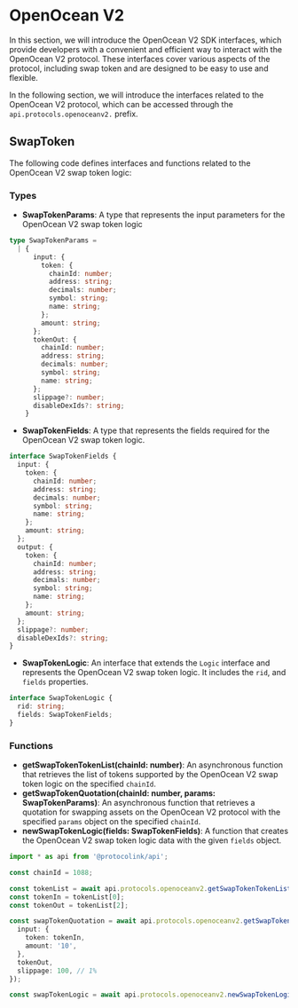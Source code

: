 # OpenOcean V2

In this section, we will introduce the OpenOcean V2 SDK interfaces, which provide developers with a convenient and efficient way to interact with the OpenOcean V2 protocol. These interfaces cover various aspects of the protocol, including swap token and are designed to be easy to use and flexible.

In the following section, we will introduce the interfaces related to the OpenOcean V2 protocol, which can be accessed through the `api.protocols.openoceanv2.` prefix.

## SwapToken

The following code defines interfaces and functions related to the OpenOcean V2 swap token logic:

### Types

* **SwapTokenParams**: A type that represents the input parameters for the OpenOcean V2 swap token logic

```typescript
type SwapTokenParams =
  | {
      input: {
        token: {
          chainId: number;
          address: string;
          decimals: number;
          symbol: string;
          name: string;
        };
        amount: string;
      };
      tokenOut: {
        chainId: number;
        address: string;
        decimals: number;
        symbol: string;
        name: string;
      };
      slippage?: number;
      disableDexIds?: string;
    }
```

* **SwapTokenFields**: A type that represents the fields required for the OpenOcean V2 swap token logic.

```typescript
interface SwapTokenFields {
  input: {
    token: {
      chainId: number;
      address: string;
      decimals: number;
      symbol: string;
      name: string;
    };
    amount: string;
  };
  output: {
    token: {
      chainId: number;
      address: string;
      decimals: number;
      symbol: string;
      name: string;
    };
    amount: string;
  };
  slippage?: number;
  disableDexIds?: string;
}
```

* **SwapTokenLogic**: An interface that extends the `Logic` interface and represents the OpenOcean V2 swap token logic. It includes the `rid`, and `fields` properties.

```typescript
interface SwapTokenLogic {
  rid: string;
  fields: SwapTokenFields;
}
```

### Functions

* **getSwapTokenTokenList(chainId: number)**: An asynchronous function that retrieves the list of tokens supported by the OpenOcean V2 swap token logic on the specified `chainId`.
* **getSwapTokenQuotation(chainId: number, params: SwapTokenParams)**: An asynchronous function that retrieves a quotation for swapping assets on the OpenOcean V2 protocol with the specified `params` object on the specified `chainId`.
* **newSwapTokenLogic(fields: SwapTokenFields)**: A function that creates the OpenOcean V2 swap token logic data with the given `fields` object.

```typescript
import * as api from '@protocolink/api';

const chainId = 1088;

const tokenList = await api.protocols.openoceanv2.getSwapTokenTokenList(chainId);
const tokenIn = tokenList[0];
const tokenOut = tokenList[2];

const swapTokenQuotation = await api.protocols.openoceanv2.getSwapTokenQuotation(chainId, {
  input: {
    token: tokenIn,
    amount: '10',
  },
  tokenOut,
  slippage: 100, // 1%
});

const swapTokenLogic = await api.protocols.openoceanv2.newSwapTokenLogic(swapTokenQuotation);
```
